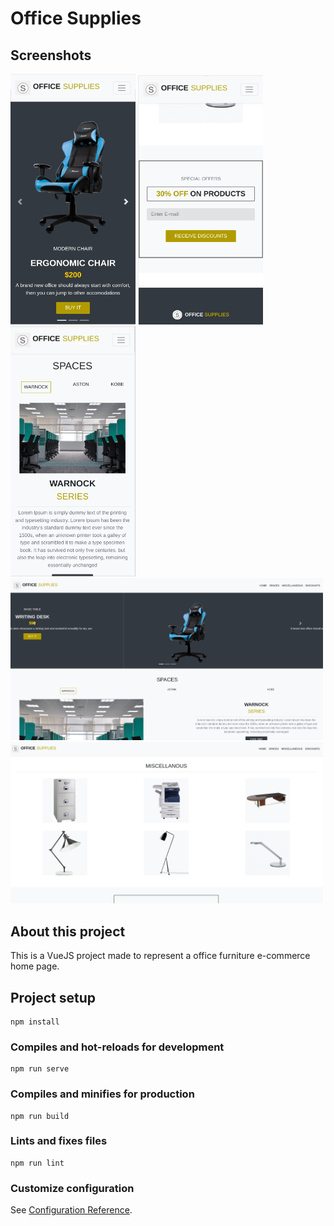 # Office Supplies

## Screenshots
<span>
  <img src="screenshots/mobile-1.png" width="200" />
  <img src="screenshots/mobile-2.png" width="200" />
  <img src="screenshots/mobile-3.png" width="200" />
  <img src="screenshots/desktop-1.png" width="500" />
  <img src="screenshots/desktop-2.png" width="500" />
</span>

## About this project
This is a VueJS project made to represent a office furniture e-commerce home page.

## Project setup
```
npm install
```

### Compiles and hot-reloads for development
```
npm run serve
```

### Compiles and minifies for production
```
npm run build
```

### Lints and fixes files
```
npm run lint
```

### Customize configuration
See [Configuration Reference](https://cli.vuejs.org/config/).
